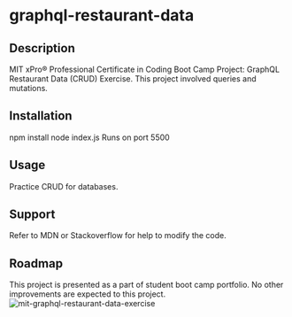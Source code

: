 # graphql-restaurant-data

## Description
MIT xPro® Professional Certificate in Coding Boot Camp Project: GraphQL Restaurant Data (CRUD) Exercise. This project involved queries and mutations.

## Installation
npm install
node index.js
Runs on port 5500

## Usage
Practice CRUD for databases.

## Support
Refer to MDN or Stackoverflow for help to modify the code.

## Roadmap
This project is presented as a part of student boot camp portfolio. No other improvements are expected to this project.
![mit-graphql-restaurant-data-exercise](https://user-images.githubusercontent.com/99291782/171971061-23da59d3-ee4c-48c3-b7c3-ab6ecb5d38d2.png)
